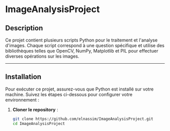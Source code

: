 # ImageAnalysisProject

## Description
Ce projet contient plusieurs scripts Python pour le traitement et l'analyse d'images. Chaque script correspond à une question spécifique et utilise des bibliothèques telles que OpenCV, NumPy, Matplotlib et PIL pour effectuer diverses opérations sur les images.

---

## Installation
Pour exécuter ce projet, assurez-vous que Python est installé sur votre machine. Suivez les étapes ci-dessous pour configurer votre environnement :

1. **Cloner le repository** :
   ```bash
   git clone https://github.com/elnassim/ImageAnalysisProject.git
   cd ImageAnalysisProject
